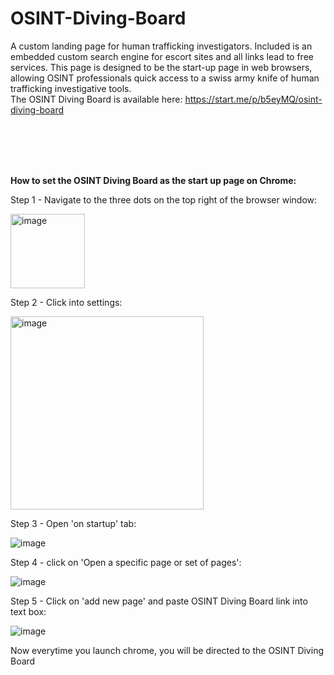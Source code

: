 # OSINT-Diving-Board
A custom landing page for human trafficking investigators. Included is an embedded custom search engine for escort sites and all links lead to free services. This page is designed to be the start-up page in web browsers, allowing OSINT professionals quick access to a swiss army knife of human trafficking investigative tools.
<br>
The OSINT Diving Board is available here: https://start.me/p/b5eyMQ/osint-diving-board

<br>
<br>
<br>
<br>






**How to set the OSINT Diving Board as the start up page on Chrome:**

Step 1 - Navigate to the three dots on the top right of the browser window: 

<img width="119" alt="image" src="https://github.com/user-attachments/assets/c8feb87d-120a-48ef-92ee-9fc691a35d03">


Step 2 - Click into settings: 

<img width="309" alt="image" src="https://github.com/user-attachments/assets/6378b916-43d9-4348-9d6a-8fdefbc23a04">


Step 3 - Open 'on startup' tab: 

![image](https://github.com/user-attachments/assets/6fc68888-8aa0-4127-b6db-593118dabfa8)



Step 4 - click on 'Open a specific page or set of pages': 

![image](https://github.com/user-attachments/assets/c89a69fa-0fb8-4830-bc79-d4ee1c7f69b8)


Step 5 - Click on 'add new page' and paste OSINT Diving Board link into text box: 

![image](https://github.com/user-attachments/assets/cd374ac3-4904-475a-ac15-89e34d095d5d)

Now everytime you launch chrome, you will be directed to the OSINT Diving Board
